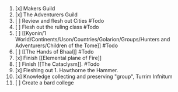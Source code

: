 1. [x] Makers Guild 
2. [x] The Adventurers Guild 
3. [ ] Review and flesh out Cities #Todo
4. [ ] Flesh out the ruling class #Todo
5. [ ] [[Kyonin/1 World/Continents/Uson/Countries/Golarion/Groups/Hunters and Adventurers/Children of the Tome]] #Todo
6. [ ] [[The Hands of Bhaal]]  #Todo
7. [x] Finish [[Elemental plane of Fire]] 
8. [ ] Finish [[The Cataclysm]]. #Todo
9. [x] Fleshing out 1. Hawthorne the Hammer. 
10. [x] Knowledge collecting and preserving "group", Turrim Infnitum 
11. [ ] Create a bard college